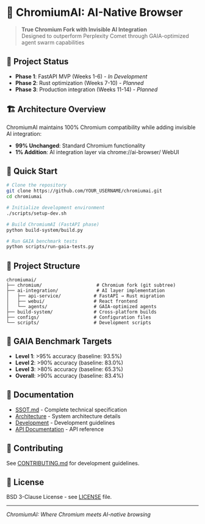 # 🚀 ChromiumAI: AI-Native Browser

> **True Chromium Fork with Invisible AI Integration**  
> Designed to outperform Perplexity Comet through GAIA-optimized agent swarm capabilities

## 🎯 Project Status

- **Phase 1**: FastAPI MVP (Weeks 1-6) - *In Development*
- **Phase 2**: Rust optimization (Weeks 7-10) - *Planned*  
- **Phase 3**: Production integration (Weeks 11-14) - *Planned*

## 🏗️ Architecture Overview

ChromiumAI maintains 100% Chromium compatibility while adding invisible AI integration:
- **99% Unchanged**: Standard Chromium functionality
- **1% Addition**: AI integration layer via chrome://ai-browser/ WebUI

## 🚀 Quick Start

```bash
# Clone the repository
git clone https://github.com/YOUR_USERNAME/chromiumai.git
cd chromiumai

# Initialize development environment
./scripts/setup-dev.sh

# Build ChromiumAI (FastAPI phase)
python build-system/build.py

# Run GAIA benchmark tests
python scripts/run-gaia-tests.py
```

## 📁 Project Structure

```
chromiumai/
├── chromium/                    # Chromium fork (git subtree)
├── ai-integration/              # AI layer implementation
│   ├── api-service/            # FastAPI → Rust migration
│   ├── webui/                  # React frontend
│   └── agents/                 # GAIA-optimized agents
├── build-system/               # Cross-platform builds
├── configs/                    # Configuration files
└── scripts/                    # Development scripts
```

## 🎯 GAIA Benchmark Targets

- **Level 1**: >95% accuracy (baseline: 93.5%)
- **Level 2**: >90% accuracy (baseline: 83.0%)
- **Level 3**: >80% accuracy (baseline: 65.3%)
- **Overall**: >90% accuracy (baseline: 83.4%)

## 📖 Documentation

- [SSOT.md](SSOT.md) - Complete technical specification
- [Architecture](docs/architecture.md) - System architecture details
- [Development](docs/development.md) - Development guidelines
- [API Documentation](docs/api.md) - API reference

## 🤝 Contributing

See [CONTRIBUTING.md](CONTRIBUTING.md) for development guidelines.

## 📄 License

BSD 3-Clause License - see [LICENSE](LICENSE) file.

---

*ChromiumAI: Where Chromium meets AI-native browsing*
